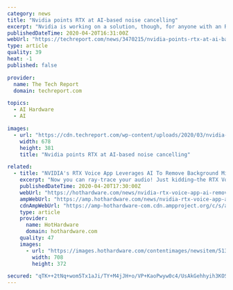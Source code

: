 ```yaml
---
category: news
title: "Nvidia points RTX at AI-based noise cancelling"
excerpt: "Nvidia is working on a solution, though, for anyone with an RTX GPU, called RTX Voice. Nvidia has released a new software plugin called Nvidia RTX Voice; it uses Nvidia RTX GPUs and the AI capabilities they offer to remove background noise from voice chat. Nvidia RTX Voice is beta software available for download from Nvidia right now at the ..."
publishedDateTime: 2020-04-20T16:31:00Z
webUrl: "https://techreport.com/news/3470215/nvidia-points-rtx-at-ai-based-noise-cancelling/"
type: article
quality: 39
heat: -1
published: false

provider:
  name: The Tech Report
  domain: techreport.com

topics:
  - AI Hardware
  - AI

images:
  - url: "https://cdn.techreport.com/wp-content/uploads/2020/03/nvidia-logo-gtc-canceled.jpg"
    width: 678
    height: 381
    title: "Nvidia points RTX at AI-based noise cancelling"

related:
  - title: "NVIDIA's RTX Voice App Leverages AI To Remove Background Mic Noise, Here's How To Enable It"
    excerpt: "Now you can ray-trace your audio! Just kidding—the RTX Voice app does not actually ray-trace anything, but it does leverage the AI capabilities of Turing to suppress background noise from your broadcasts. \"NVIDIA RTX Voice is a new plugin that leverages NVIDIA RTX GPUs and their AI capabilities to remove distracting background noise from your ..."
    publishedDateTime: 2020-04-20T17:30:00Z
    webUrl: "https://hothardware.com/news/nvidia-rtx-voice-app-ai-remove-background-mic-noise"
    ampWebUrl: "https://amp.hothardware.com/news/nvidia-rtx-voice-app-ai-remove-background-mic-noise"
    cdnAmpWebUrl: "https://amp-hothardware-com.cdn.ampproject.org/c/s/amp.hothardware.com/news/nvidia-rtx-voice-app-ai-remove-background-mic-noise"
    type: article
    provider:
      name: HotHardware
      domain: hothardware.com
    quality: 47
    images:
      - url: "https://images.hothardware.com/contentimages/newsitem/51398/content/Nvidia_RTX_Voice_App.jpg"
        width: 708
        height: 372

secured: "qTK++2tNq+wom5Tx1aJi/TY+M4jJH+o/VP+KaoPwyw0c4/UsAkGehhyih3KOS/mGJqznHWAXfprxzN6hemdE4Q1IqCoGsg5b/BNsGj7ZbmLipd8gVpJ2V1WjLlVlfzkWpyITo9ZvWVbA+Bk+DVayxREPfpwhcDpNua8vQ+XvG7+GJP35B7AN9ufBHafkb4ex+m4gzCQ3AkPOgDzDWwh+K3uSR00FEAYBUd/2KW08temtrrai4/V54eJ8CroxFrcKysTqbO29rKvzxD459TLQM7WGtYbxhQAhyHKL/G9LGyAIP4cEeSHnuG8VmhxQM2vI;Qw525deW4r9m4CP6lGWgPA=="
---
```


